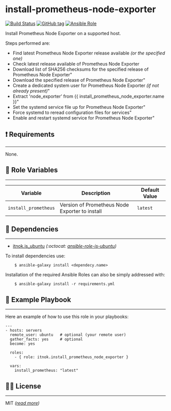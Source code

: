 install-prometheus-node-exporter
================================

[![Build Status](https://github.com/itnok/ansible-role-install-prometheus-node-exporter/workflows/CI/badge.svg)](https://github.com/itnok/ansible-role-install-prometheus-node-exporter/actions/workflows/main.yml) [![GitHub tag](https://img.shields.io/github/v/tag/itnok/ansible-role-install-prometheus-node-exporter?sort=semver)](https://github.com/itnok/ansible-role-install-prometheus-node-exporter/tags/) [![Ansible Role](https://img.shields.io/ansible/role/50087)](https://galaxy.ansible.com/itnok/install_prometheus_node_exporter)

Install Prometheus Node Exporter on a supported host.

Steps performed are:

  - Find latest Prometheus Node Exporter release available _(or the specified one)_
  - Check latest release available of Prometheus Node Exporter
  - Download list of SHA256 checksums for the specified release of Prometheus Node Exporter"
  - Download the specified release of Prometheus Node Exporter"
  - Create a dedicated system user for Prometheus Node Exporter _(if not already present)_"
  - Extract 'node_exporter' from {{ install_prometheus_node_exporter.name }}"
  - Set the systemd service file up for Prometheus Node Exporter"
  - Force systemd to reread configuration files for services"
  - Enable and restart systemd service for Prometheus Node Exporter"


## :exclamation: Requirements
-----------------------------

None.


## :abcd: Role Variables
------------------------

| Variable                        | Description                                         | Default Value       |
|---------------------------------|-----------------------------------------------------|---------------------|
| `install_prometheus`            | Version of Prometheus Node Exporter to install      | `latest`            |


## :link: Dependencies
----------------------

- [itnok.is_ubuntu](https://galaxy.ansible.com/itnok/is_ubuntu) _(:octocat: [ansible-role-is-ubuntu](https://github.com/itnok/ansible-role-is-ubuntu))_

To install dependencies use:
```
    $ ansible-galaxy install <dependecy.name>
```

Installation of the required Ansible Roles can also be simply addressed with:
```
    $ ansible-galaxy install -r requirements.yml
```


## :notebook: Example Playbook
------------------------------

Here an example of how to use this role in your playbooks:

```
---
- hosts: servers
  remote_user: ubuntu   # optional (your remote user)
  gather_facts: yes     # optional
  become: yes

  roles:
    - { role: itnok.install_prometheus_node_exporter }

  vars:
    install_prometheus: "latest"
```

## :guardsman: License
----------------------

MIT _([read more](LICENSE.md))_
